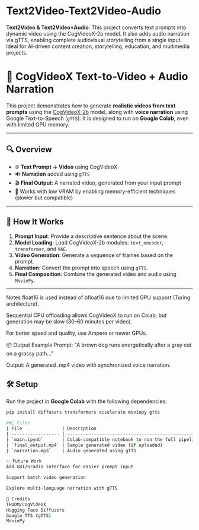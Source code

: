 # Text2Video-Text2Video-Audio
**Text2Video &amp; Text2Video+Audio**: This project converts text prompts into dynamic video using the CogVideoX-2b model. It also adds audio narration via gTTS, enabling complete audiovisual storytelling from a single input. Ideal for AI-driven content creation, storytelling, education, and multimedia projects.

# 🎥 CogVideoX Text-to-Video + Audio Narration

This project demonstrates how to generate **realistic videos from text prompts** using the [CogVideoX-2b](https://huggingface.co/THUDM/CogVideoX-2b) model, along with **voice narration** using Google Text-to-Speech (`gTTS`). It is designed to run on **Google Colab**, even with limited GPU memory.

---

## 🔍 Overview

- 🌐 **Text Prompt → Video** using CogVideoX
- 🔊 **Narration** added using `gTTS`
- 🎬 **Final Output**: A narrated video, generated from your input prompt
- 🧠 Works with low VRAM by enabling memory-efficient techniques (slower but compatible)

---

## 🚀 How It Works

1. **Prompt Input**: Provide a descriptive sentence about the scene.
2. **Model Loading**: Load CogVideoX-2b modules: `text_encoder`, `transformer`, and `VAE`.
3. **Video Generation**: Generate a sequence of frames based on the prompt.
4. **Narration**: Convert the prompt into speech using `gTTS`.
5. **Final Composition**: Combine the generated video and audio using `MoviePy`.

---

 Notes
float16 is used instead of bfloat16 due to limited GPU support (Turing architecture).

Sequential CPU offloading allows CogVideoX to run on Colab, but generation may be slow (30–60 minutes per video).

For better speed and quality, use Ampere or newer GPUs.

📦 Output Example
Prompt:
"A brown dog runs energetically after a gray cat on a grassy path..."

Output:
A generated .mp4 video with synchronized voice narration.

## 🛠️ Setup

Run the project in **Google Colab** with the following dependencies:

```bash
pip install diffusers transformers accelerate moviepy gtts

##📁 Files
| File               | Description                                        |
| ------------------ | -------------------------------------------------- |
| `main.ipynb`       | Colab-compatible notebook to run the full pipeline |
| `final_output.mp4` | Sample generated video (if uploaded)               |
| `narration.mp3`    | Audio generated using gTTS                         |

✨ Future Work
Add GUI/Gradio interface for easier prompt input

Support batch video generation

Explore multi-language narration with gTTS

🙌 Credits
THUDM/CogVideoX
Hugging Face Diffusers
Google TTS (gTTS)
MoviePy

